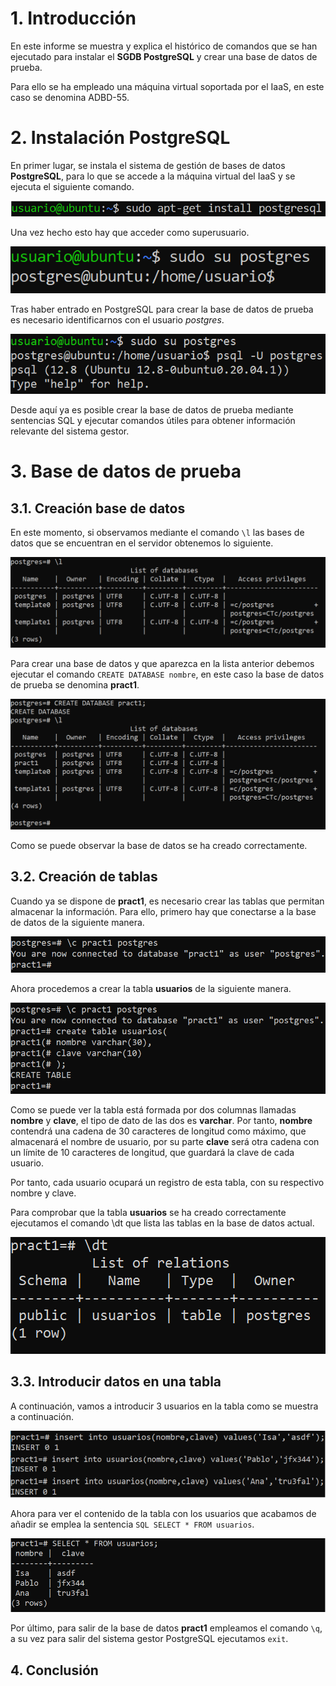 # 1. Introducción
En este informe se muestra y explica el histórico de comandos que se han ejecutado para instalar el **SGDB PostgreSQL** y crear una base de datos de prueba. 

Para ello se ha empleado una máquina virtual soportada por el IaaS, en este caso se denomina ADBD-55.

# 2. Instalación PostgreSQL
En primer lugar, se instala el sistema de gestión de bases de datos **PostgreSQL**, para lo que se accede a la máquina virtual del IaaS y se ejecuta el siguiente comando.

![Instalación PostgreSQL](Imágenes/1.png)

Una vez hecho esto hay que acceder como superusuario.

![Acceso superusuario](Imágenes/2.png)

Tras haber entrado en PostgreSQL para crear la base de datos de prueba es necesario identificarnos con el usuario *postgres*.

![Acceso superusuario](Imágenes/3.png)

Desde aquí ya es posible crear la base de datos de prueba mediante sentencias SQL y ejecutar comandos útiles para obtener información relevante del sistema gestor.

# 3. Base de datos de prueba
 
## 3.1. Creación base de datos

En este momento, si observamos mediante el comando `\l` las bases de datos que se encuentran en el servidor obtenemos lo siguiente.

![Lista de bases de datos](Imágenes/4.png)

Para crear una base de datos y que aparezca en la lista anterior debemos ejecutar el comando `CREATE DATABASE nombre`, en este caso la base de datos de prueba se denomina **pract1**.

![Lista de bases de datos con pract1](Imágenes/5.png)

Como se puede observar la base de datos se ha creado correctamente.

## 3.2. Creación de tablas

Cuando ya se dispone de **pract1**, es necesario crear las tablas que permitan almacenar la información. Para ello, primero hay que conectarse a la base de datos de la siguiente manera.

![Acceso a bases de datos con pract1](Imágenes/6.png)

Ahora procedemos a crear la tabla **usuarios** de la siguiente manera.

![Crear tabla usuarios](Imágenes/7.png)

Como se puede ver la tabla está formada por dos columnas llamadas  **nombre** y **clave**, el tipo de dato de las dos es **varchar**. Por tanto, **nombre** contendrá una cadena de 30 caracteres de longitud como máximo, que almacenará el nombre de usuario, por su parte **clave** será otra cadena con un límite de 10 caracteres de longitud, que guardará la clave de cada usuario.    

Por tanto, cada usuario ocupará un registro de esta tabla, con su respectivo nombre y clave.

Para comprobar que la tabla **usuarios** se ha creado correctamente ejecutamos el comando \dt que lista las tablas en la base de datos actual.

![Listar tablas](Imágenes/8.png)

## 3.3. Introducir datos en una tabla
A continuación,  vamos a introducir 3 usuarios en la tabla como se muestra a continuación.

![Insertar en la tabla](Imágenes/9.png)

Ahora para ver el contenido de la tabla con los usuarios que acabamos de añadir se emplea la sentencia `SQL SELECT * FROM usuarios`.

![Mostrar tabla usuarios](Imágenes/10.png)

Por último, para salir de la base de datos **pract1** empleamos el comando `\q`, a su vez para salir del sistema gestor PostgreSQL ejecutamos `exit`.

## 4. Conclusión


